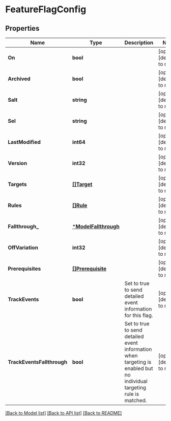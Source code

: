 # FeatureFlagConfig

## Properties
Name | Type | Description | Notes
------------ | ------------- | ------------- | -------------
**On** | **bool** |  | [optional] [default to null]
**Archived** | **bool** |  | [optional] [default to null]
**Salt** | **string** |  | [optional] [default to null]
**Sel** | **string** |  | [optional] [default to null]
**LastModified** | **int64** |  | [optional] [default to null]
**Version** | **int32** |  | [optional] [default to null]
**Targets** | [**[]Target**](Target.md) |  | [optional] [default to null]
**Rules** | [**[]Rule**](Rule.md) |  | [optional] [default to null]
**Fallthrough_** | [***ModelFallthrough**](Fallthrough.md) |  | [optional] [default to null]
**OffVariation** | **int32** |  | [optional] [default to null]
**Prerequisites** | [**[]Prerequisite**](Prerequisite.md) |  | [optional] [default to null]
**TrackEvents** | **bool** | Set to true to send detailed event information for this flag. | [optional] [default to null]
**TrackEventsFallthrough** | **bool** | Set to true to send detailed event information when targeting is enabled but no individual targeting rule is matched. | [optional] [default to null]

[[Back to Model list]](../README.md#documentation-for-models) [[Back to API list]](../README.md#documentation-for-api-endpoints) [[Back to README]](../README.md)


